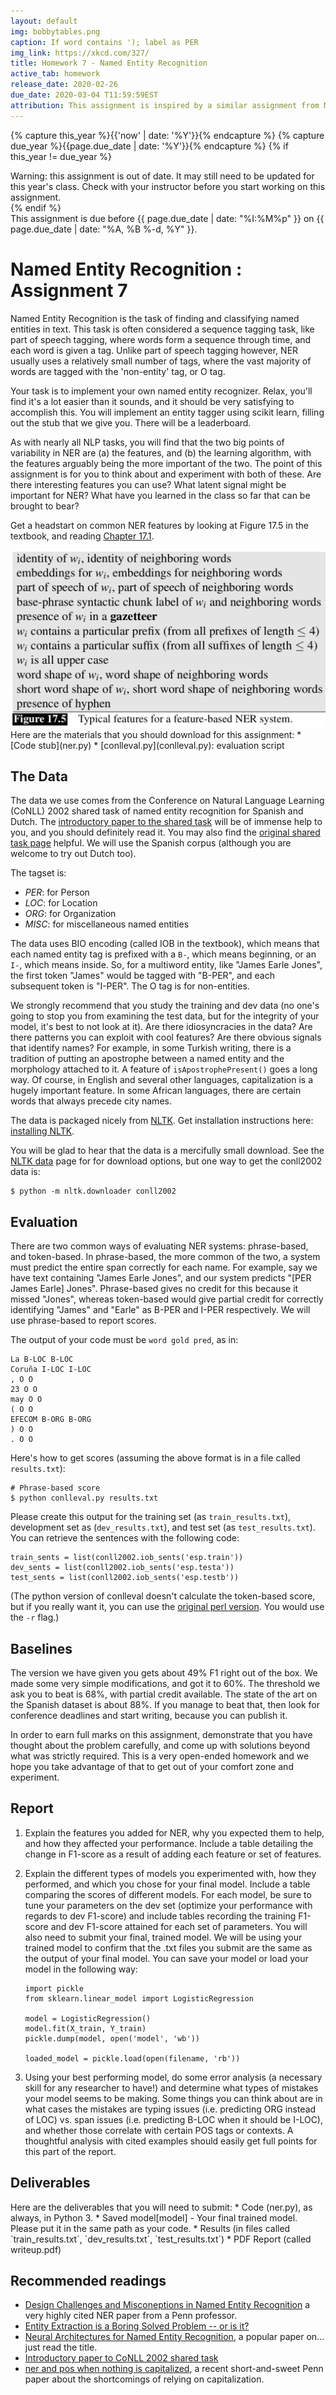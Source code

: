 ```yaml
---
layout: default
img: bobbytables.png
caption: If word contains '); label as PER
img_link: https://xkcd.com/327/   
title: Homework 7 - Named Entity Recognition
active_tab: homework
release_date: 2020-02-26
due_date: 2020-03-04 T11:59:59EST
attribution: This assignment is inspired by a similar assignment from Michael Elhadad's [NLP class](https://www.cs.bgu.ac.il/~elhadad/nlp17.html) at Ben-Gurion University of the Negev. Stephen Mayhew developed this homework assignment for UPenn's CIS 530 class in Spring 2018.
---
```


<!-- Check whether the assignment is up to date -->
{% capture this_year %}{{'now' | date: '%Y'}}{% endcapture %}
{% capture due_year %}{{page.due_date | date: '%Y'}}{% endcapture %}
{% if this_year != due_year %} 
<div class="alert alert-danger">
Warning: this assignment is out of date.  It may still need to be updated for this year's class.  Check with your instructor before you start working on this assignment.
</div>
{% endif %}
<!-- End of check whether the assignment is up to date -->

<div class="alert alert-info">
This assignment is due before {{ page.due_date | date: "%I:%M%p" }} on {{ page.due_date | date: "%A, %B %-d, %Y" }}.
</div>

Named Entity Recognition <span class="text-muted">: Assignment 7</span>
=============================================================


Named Entity Recognition is the task of finding and classifying named entities in text. This task is often considered a sequence tagging task, like part of speech tagging, where words form a sequence through time, and each word is given a tag. Unlike part of speech tagging however, NER usually uses a relatively small number of tags, where the vast majority of words are tagged with the 'non-entity' tag, or O tag.

Your task is to implement your own named entity recognizer. Relax, you'll find it's a lot easier than it sounds, and it should be very satisfying to accomplish this. You will implement an entity tagger using scikit learn, filling out the stub that we give you. There will be a leaderboard.

As with nearly all NLP tasks, you will find that the two big points of variability in NER are (a) the features, and (b) the learning algorithm, with the features arguably being the more important of the two. The point of this assignment is for you to think about and experiment with both of these. Are there interesting features you can use? What latent signal might be important for NER? What have you learned in the class so far that can be brought to bear?

Get a headstart on common NER features by looking at Figure 17.5 in the textbook, and reading [Chapter 17.1](https://web.stanford.edu/~jurafsky/slp3/17.pdf). 

<img src="features_for_NER.png" alt="Typical features for a feature-based NER system." class="img-responsive" />


<div class="alert alert-info" markdown="1">
Here are the materials that you should download for this assignment:
* [Code stub](ner.py)
* [conlleval.py](conlleval.py): evaluation script
</div>


## The Data

The data we use comes from the Conference on Natural Language Learning (CoNLL) 2002 shared task of named entity recognition for Spanish and Dutch. The [introductory paper to the shared task](http://www.aclweb.org/anthology/W02-2024) will be of immense help to you, and you should definitely read it. You may also find the [original shared task page](https://www.clips.uantwerpen.be/conll2002/ner/) helpful. We will use the Spanish corpus (although you are welcome to try out Dutch too).  

The tagset is:
* *PER*: for Person
* *LOC*: for Location
* *ORG*: for Organization
* *MISC*: for miscellaneous named entities

The data uses BIO encoding (called IOB in the textbook), which means that each named entity tag is prefixed with a `B-`, which means beginning, or an `I-`, which means inside. So, for a multiword entity, like "James Earle Jones", the first token "James" would be tagged with "B-PER", and each subsequent token is "I-PER". The O tag is for non-entities.

We strongly recommend that you study the training and dev data (no one's going to stop you from examining the test data, but for the integrity of your model, it's best to not look at it). Are there idiosyncracies in the data? Are there patterns you can exploit with cool features? Are there obvious signals that identify names? For example, in some Turkish writing, there is a tradition of putting an apostrophe between a named entity and the morphology attached to it. A feature of `isApostrophePresent()` goes a long way. Of course, in English and several other languages, capitalization is a hugely important feature. In some African languages, there are certain words that always precede city names. 

The data is packaged nicely from [NLTK](http://www.nltk.org/). Get installation instructions here: [installing NLTK](http://www.nltk.org/install.html).

You will be glad to hear that the data is a mercifully small download. See the [NLTK data](http://www.nltk.org/data) page for for download options, but one way to get the conll2002 data is:

```
$ python -m nltk.downloader conll2002
```


## Evaluation

There are two common ways of evaluating NER systems: phrase-based, and token-based. In phrase-based, the more common of the two, a system must predict the entire span correctly for each name. For example, say we have text containing "James Earle Jones", and our system predicts "[PER James Earle] Jones". Phrase-based gives no credit for this because it missed "Jones", whereas token-based would give partial credit for correctly identifying "James" and "Earle" as B-PER and I-PER respectively. We will use phrase-based to report scores.

The output of your code must be `word gold pred`, as in:
```
La B-LOC B-LOC
Coruña I-LOC I-LOC
, O O
23 O O
may O O
( O O
EFECOM B-ORG B-ORG
) O O
. O O
```

Here's how to get scores (assuming the above format is in a file called `results.txt`):

```
# Phrase-based score
$ python conlleval.py results.txt
```

Please create this output for the training set (as `train_results.txt`), development set as (`dev_results.txt`), and test set (as `test_results.txt`). You can retrieve the sentences with the following code:

```
train_sents = list(conll2002.iob_sents('esp.train'))
dev_sents = list(conll2002.iob_sents('esp.testa'))
test_sents = list(conll2002.iob_sents('esp.testb'))
```

(The python version of conlleval doesn't calculate the token-based score, but if you really want it, you can use the [original perl version](https://www.clips.uantwerpen.be/conll2000/chunking/output.html). You would use the `-r` flag.)


## Baselines

The version we have given you gets about 49% F1 right out of the box. We made some very simple modifications, and got it to 60%. The threshold we ask you to beat is 68%, with partial credit available. The state of the art on the Spanish dataset is about 88%. If you manage to beat that, then look for conference deadlines and start writing, because you can publish it.  

In order to earn full marks on this assignment, demonstrate that you have thought about the problem carefully, and come up with solutions beyond what was strictly required. This is a very open-ended homework and we hope you take advantage of that to get out of your comfort zone and experiment. 

## Report

1. Explain the features you added for NER, why you expected them to help, and how they affected your performance. Include a table detailing the change in F1-score as a result of adding each feature or set of features.

2. Explain the different types of models you experimented with, how they performed, and which you chose for your final model. Include a table comparing the scores of different models. For each model, be sure to tune your parameters on the dev set (optimize your performance with regards to dev F1-score) and include tables recording the training F1-score and dev F1-score attained for each set of parameters. You will also need to submit your final, trained model. We will be using your trained model to confirm that the .txt files you submit are the same as the output of your final model. You can save your model or load your model in the following way:

    ```
    import pickle
    from sklearn.linear_model import LogisticRegression
    
    model = LogisticRegression()
    model.fit(X_train, Y_train)
    pickle.dump(model, open('model', 'wb'))
    
    loaded_model = pickle.load(open(filename, 'rb'))
    ```

3. Using your best performing model, do some error analysis (a necessary skill for any researcher to have!) and determine what types of mistakes your model seems to be making. Some things you can think about are in what cases the mistakes are typing issues (i.e. predicting ORG instead of LOC) vs. span issues (i.e. predicting B-LOC when it should be I-LOC), and whether those correlate with certain POS tags or contexts. A thoughtful analysis with cited examples should easily get full points for this part of the report. 

## Deliverables 
<div class="alert alert-warning" markdown="1">
Here are the deliverables that you will need to submit:
* Code (ner.py), as always, in Python 3.
* Saved model[model] - Your final trained model. Please put it in the same path as your code.
* Results (in files called `train_results.txt`, `dev_results.txt`, `test_results.txt`)
* PDF Report (called writeup.pdf)
</div>



## Recommended readings
* [Design Challenges and Misconeptions in Named Entity Recognition](http://cogcomp.org/papers/RatinovRo09.pdf) a very highly cited NER paper from a Penn professor.
* [Entity Extraction is a Boring Solved Problem -- or is it?](https://www.aclweb.org/anthology/N07-2046.pdf)
* [Neural Architectures for Named Entity Recognition](https://arxiv.org/abs/1603.01360), a popular paper on... just read the title.
* [Introductory paper to CoNLL 2002 shared task](http://www.aclweb.org/anthology/W02-2024)
* [ner and pos when nothing is capitalized](https://www.aclweb.org/anthology/D19-1650.pdf), a recent short-and-sweet Penn paper about the shortcomings of relying on capitalization.